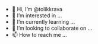 - 👋 Hi, I’m @tolikkrava
- 👀 I’m interested in ...
- 🌱 I’m currently learning ...
- 💞️ I’m looking to collaborate on ...
- 📫 How to reach me ...

<!---
tolikkrava/tolikkrava is a ✨ special ✨ repository because its `README.md` (this file) appears on your GitHub profile.
You can click the Preview link to take a look at your changes.
--->
